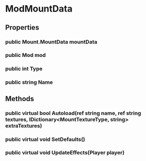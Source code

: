 # ModMountData

## Properties

### public Mount.MountData mountData

### public Mod mod

### public int Type

### public string Name

## Methods

### public virtual bool Autoload(ref string name, ref string textures, IDictionary\<MountTextureType, string\> extraTextures)

### public virtual void SetDefaults()

### public virtual void UpdateEffects(Player player)